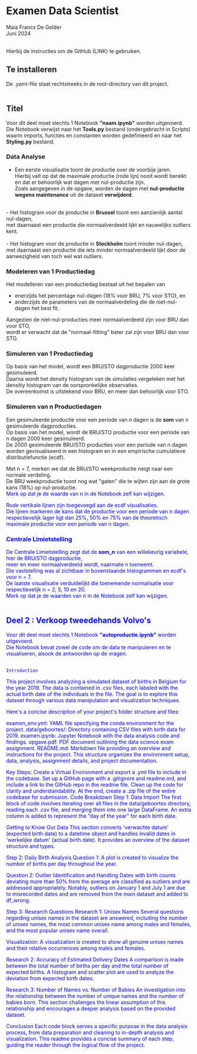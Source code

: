 # Examen Data Scientist

Maia Francx De Gelder <br>
Juni 2024
<br>
<br>

Hierbij de instructies om de GitHub (LINK) te gebruiken.

## Te installeren

De .yaml-file staat rechtstreeks in de root-directory van dit project. <br>
<br>


## Titel

Voor dit deel moet slechts 1 Notebook <b>"naam.ipynb"</b> worden uitgevoerd. <br>
Die Notebook verwijst naar het <b>Tools.py</b> bestand (ondergebracht in Scripts) waarin imports, functies en constanten worden gedefinieerd en naar het <b>Styling.py</b> bestand.


### Data Analyse

- Een eerste visualisatie toont de productie over de voorbije jaren. <br>
Hierbij valt op dat de maximale productie (rode lijn) nooit wordt bereikt en dat er behoorlijk wat dagen met nul-productie zijn. <br>
Zoals aangegeven in de opgave, worden de dagen met <b>nul-productie wegens maintenance</b> uit de dataset <b>verwijderd</b>. <br>
<br>
- Het histogram voor de productie in <b>Brussel</b> toont een aanzienlijk aantal nul-dagen, <br>
met daarnaast een productie die normaalverdeeld lijkt en nauwelijks outliers kent. <br>
<br>
- Het histogram voor de productie in <b>Stockholm</b> toont minder nul-dagen, <br>
met daarnaast een productie die iets minder normaalverdeeld lijkt door de aanwezigheid van toch wel wat outliers. <br>


### Modeleren van 1 Productiedag

Het modelleren van een productiedag bestaat uit het bepalen van <br>
- enerzijds het percentage nul-dagen (18% voor BRU, 7% voor STO), en <br>
- anderzijds de parameters van de normaalverdeling die de niet-nul-dagen het best fit. <br>

Aangezien de niet-nul-producties meer normaalverdeeld zijn voor BRU dan voor STO, <br>
wordt er verwacht dat de "normaal-fitting" beter zal zijn voor BRU dan voor STO. <br>


### Simuleren van 1 Productiedag

Op basis van het model, wordt een BRU/STO dagproductie 2000 keer gesimuleerd. <br>
Daarna wordt het density histogram van de simulaties vergeleken met het densitiy histogram van de oorspronkelijke observaties. <br>
De overeenkomst is uitstekend voor BRU, en meer dan behoorlijk voor STO. <br>


### Simuleren van n Productiedagen

Een gesimuleerde productie voor een periode van n dagen is de <b>som</b> van n gesimuleerde dagproducties. <br>
Op basis van het model, wordt de BRU/STO productie voor een periode van n dagen 2000 keer gesimuleerd. <br>
De 2000 gesimuleerde BRU/STO producties voor een periode van n dagen worden gevisualiseerd in een histogram en in een empirische cumulatieve distributiefunctie (ecdf).

Met n = 7, merken we dat de BRU/STO weekproductie neigt naar een normale verdeling. <br>
De BRU weekproductie toont nog wat "gaten" die te wijten zijn aan de grote kans (18%) op nul-productie. <br>
<font color="blue"> Merk op dat je de waarde van n in de Notebook zelf kan wijzigen. <br>
    
Rode vertikale lijnen zijn toegevoegd aan de ecdf visualisaties. <br>
Die lijnen markeren de kans dat de productie voor een periode van n dagen respectievelijk lager ligt dan 25%, 50% en 75% van de theoretisch maximale productie voor een periode van n dagen.


### Centrale Limietstelling    

De Centrale Limietstelling zegt dat de <b>som_n</b> van een willekeurig variabele, hier de BRU/STO dagproductie, <br>
meer en meer normaalverdeeld wordt, naarmate n toeneemt. <br>
Die vaststelling was al zichtbaar in bovenstaande histogrammen en ecdf's voor n = 7. <br>
De laatste visualisatie verduidelijkt die toenemende normalisatie voor respectievelijk n = 2, 5, 10 en 20. <br>
<font color="blue"> Merk op dat je de waarden van n in de Notebook zelf kan wijzigen. <br>
<br>    


## Deel 2 : Verkoop tweedehands Volvo's

Voor dit deel moet slechts 1 Notebook <b>"autoproductie.ipynb"</b> worden uitgevoerd. <br>
Die Notebook bevat zowel de code om de data te manipuleren en te visualiseren, alsook de antwoorden op de vragen. <br>
<br>
    
    
    Introduction
This project involves analyzing a simulated dataset of births in Belgium for the year 2019. The data is contained in .csv files, each labeled with the actual birth date of the individuals in the file. The goal is to explore this dataset through various data manipulation and visualization techniques.

Here's a concise description of your project's folder structure and files:

examen_env.yml: YAML file specifying the conda environment for the project.
data/geboortes/: Directory containing CSV files with birth data for 2019.
examen.ipynb: Jupyter Notebook with the data analysis code and findings.
opgave.pdf: PDF document outlining the data science exam assignment.
README.md: Markdown file providing an overview and instructions for the project.
This structure organizes the environment setup, data, analysis, assignment details, and project documentation.

Key Steps:
Create a Virtual Environment and export a .yml file to include in the codebase.
Set up a GitHub page with a .gitignore and readme.md, and include a link to the GitHub repo in the readme file.
Clean up the code for clarity and understandability.
At the end, create a .zip file of the entire codebase for submission.
Code Breakdown
Step 1: Data Import
The first block of code involves iterating over all files in the data/geboortes directory, reading each .csv file, and merging them into one large DataFrame. An extra column is added to represent the "day of the year" for each birth date.

Getting to Know Our Data
This section converts 'verwachte datum' (expected birth date) to a datetime object and handles invalid dates in 'werkelijke datum' (actual birth date). It provides an overview of the dataset structure and types.

Step 2: Daily Birth Analysis
Question 1:
A plot is created to visualize the number of births per day throughout the year.

Question 2: Outlier Identification and Handling
Dates with birth counts deviating more than 50% from the average are classified as outliers and are addressed appropriately. Notably, outliers on January 1 and July 1 are due to misrecorded dates and are removed from the main dataset and added to df_wrong.

Step 3: Research Questions
Research 1: Unisex Names
Several questions regarding unisex names in the dataset are answered, including the number of unisex names, the most common unisex name among males and females, and the most popular unisex name overall.

Visualization:
A visualization is created to show all genuine unisex names and their relative occurrences among males and females.

Research 2: Accuracy of Estimated Delivery Dates
A comparison is made between the total number of births per day and the total number of expected births. A histogram and scatter plot are used to analyze the deviation from expected birth dates.

Research 3: Number of Names vs. Number of Babies
An investigation into the relationship between the number of unique names and the number of babies born. This section challenges the linear assumption of this relationship and encourages a deeper analysis based on the provided dataset.

Conclusion
Each code block serves a specific purpose in the data analysis process, from data preparation and cleaning to in-depth analysis and visualization. This readme provides a concise summary of each step, guiding the reader through the logical flow of the project.



